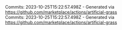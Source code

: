 Commits: 2023-10-25T15:22:57.498Z - Generated via https://github.com/marketplace/actions/artificial-grass
<br>
Commits: 2023-10-25T15:22:57.498Z - Generated via https://github.com/marketplace/actions/artificial-grass
<br>
